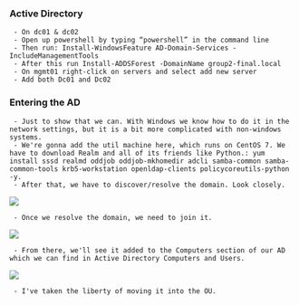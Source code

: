 ### Active Directory
     - On dc01 & dc02
     - Open up powershell by typing “powershell” in the command line
     - Then run: Install-WindowsFeature AD-Domain-Services -IncludeManagementTools
     - After this run Install-ADDSForest -DomainName group2-final.local
     - On mgmt01 right-click on servers and select add new server
     - Add both Dc01 and Dc02

### Entering the AD
     - Just to show that we can. With Windows we know how to do it in the network settings, but it is a bit more complicated with non-windows systems.
     - We're gonna add the util machine here, which runs on CentOS 7. We have to download Realm and all of its friends like Python.: yum install sssd realmd oddjob oddjob-mkhomedir adcli samba-common samba-common-tools krb5-workstation openldap-clients policycoreutils-python -y. 
     - After that, we have to discover/resolve the domain. Look closely.

![](https://i.imgur.com/3lguLBF.jpg)

     - Once we resolve the domain, we need to join it.

![](https://i.imgur.com/aundq4L.jpg)

     - From there, we'll see it added to the Computers section of our AD which we can find in Active Directory Computers and Users.

![](https://i.imgur.com/IPdfaMP.jpg)

     - I've taken the liberty of moving it into the OU.